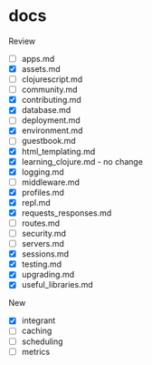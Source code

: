 # docs

Review

- [ ] apps.md
- [x] assets.md
- [ ] clojurescript.md
- [ ] community.md
- [x] contributing.md
- [x] database.md
- [ ] deployment.md
- [x] environment.md
- [ ] guestbook.md
- [x] html_templating.md
- [x] learning_clojure.md - no change
- [x] logging.md
- [ ] middleware.md
- [x] profiles.md
- [x] repl.md
- [x] requests_responses.md
- [ ] routes.md
- [ ] security.md
- [ ] servers.md
- [x] sessions.md
- [x] testing.md
- [x] upgrading.md
- [x] useful_libraries.md

New

- [x] integrant
- [ ] caching
- [ ] scheduling
- [ ] metrics
